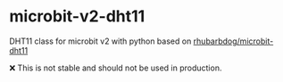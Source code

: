 # microbit-v2-dht11
DHT11 class for microbit v2 with python based on [rhubarbdog/microbit-dht11](https://github.com/rhubarbdog/microbit-dht11)

:x: This is not stable and should not be used in production.
